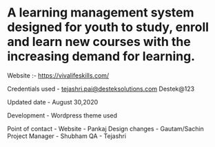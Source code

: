 # A learning management system designed for youth to study, enroll and learn new courses with the increasing demand for learning. 

Website :- 
https://vivalifeskills.com/ 

Credentials used - 
tejashri.pai@desteksolutions.com
Destek@123

Updated date - 
August 30,2020

Development - 
Wordpress theme used

Point of contact - 
Website - Pankaj 
Design changes -  Gautam/Sachin
Project Manager - Shubham
QA - Tejashri

